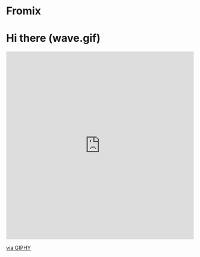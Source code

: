 # Fromix
# Hi there (wave.gif)

<div style="width:100%;height:0;padding-bottom:100%;position:relative;"><iframe src="https://giphy.com/embed/5K7ngCtszoxxbaBieC" width="100%" height="100%" style="position:absolute" frameBorder="0" class="giphy-embed" allowFullScreen></iframe></div><p><a href="https://giphy.com/gifs/HollerStudios-animation-reaction-gif-holler-studios-5K7ngCtszoxxbaBieC">via GIPHY</a></p>

